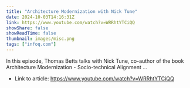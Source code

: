 ```yaml
---
title: "Architecture Modernization with Nick Tune"
date: 2024-10-03T14:16:31Z
link: https://www.youtube.com/watch?v=WRRhtYTCiQQ
showShare: false
showReadTime: false
thumbnail: images/misc.png
tags: ["infoq.com"]
---
```

In this episode, Thomas Betts talks with Nick Tune, co-author of the book Architecture Modernization - Socio-technical Alignment ...

- Link to article: https://www.youtube.com/watch?v=WRRhtYTCiQQ